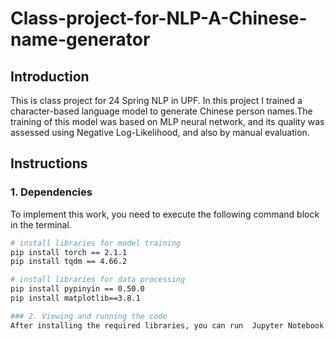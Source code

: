 # Class-project-for-NLP-A-Chinese-name-generator

## Introduction
This is class project for 24 Spring NLP in UPF. In this project I trained a character-based language model to generate Chinese person names.The training of this model was based on MLP neural network, and its quality was assessed using Negative Log-Likelihood, and also by manual evaluation.

## Instructions
### 1. Dependencies
To implement this work, you need to execute the following command block in the terminal. <br>
```Bash
# install libraries for model training
pip install torch == 2.1.1
pip install tqdm == 4.66.2

# install libraries for data processing
pip install pypinyin == 0.50.0
pip install matplotlib==3.8.1

### 2. Viewing and running the code
After installing the required libraries, you can run  Jupyter Notebook to view and run the code.
